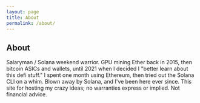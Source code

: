 ```yaml
---
layout: page
title: About
permalink: /about/
---
```


## About

Salaryman / Solana weekend warrior. GPU mining Ether back in 2015, then bitcoin ASICs and wallets, until 2021 when I decided I "better learn about this defi stuff." I spent one month using Ethereum, then tried out the Solana CLI on a whim. Blown away by Solana, and I've been here ever since. This site for hosting my crazy ideas; no warranties express or implied. Not financial advice.  

[twitter - ashpool]: https://twitter.com/schwiftycrypto